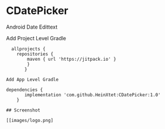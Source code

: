 # CDatePicker
Android Date Edittext

Add Project Level Gradle

```
  allprojects {
	repositories {
		maven { url 'https://jitpack.io' }
		}
	   }
	
Add App Level Gradle

dependencies {
	   implementation 'com.github.HeinXtet:CDatePicker:1.0'
	}

## Screenshot

[[images/logo.png]
 

